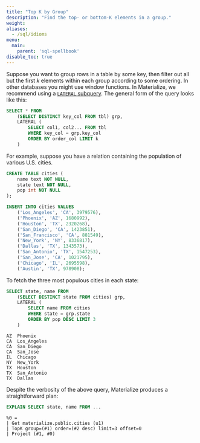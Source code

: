 ```yaml
---
title: "Top K by Group"
description: "Find the top- or bottom-K elements in a group."
weight:
aliases:
  - /sql/idioms
menu:
  main:
    parent: 'sql-spellbook'
disable_toc: true
---
```


Suppose you want to group rows in a table by some key, then filter out all but
the first _k_ elements within each group according to some ordering. In other
databases you might use window functions. In Materialize, we recommend using a
[`LATERAL` subquery](/sql/join/#lateral-subqueries). The general form of the
query looks like this:

```sql
SELECT * FROM
    (SELECT DISTINCT key_col FROM tbl) grp,
    LATERAL (
        SELECT col1, col2... FROM tbl
        WHERE key_col = grp.key_col
        ORDER BY order_col LIMIT k
    )
```

For example, suppose you have a relation containing the population of various
U.S. cities.

```sql
CREATE TABLE cities (
    name text NOT NULL,
    state text NOT NULL,
    pop int NOT NULL
);

INSERT INTO cities VALUES
    ('Los_Angeles', 'CA', 3979576),
    ('Phoenix', 'AZ', 1680992),
    ('Houston', 'TX', 2320268),
    ('San_Diego', 'CA', 1423851),
    ('San_Francisco', 'CA', 881549),
    ('New_York', 'NY', 8336817),
    ('Dallas', 'TX', 1343573),
    ('San_Antonio', 'TX', 1547253),
    ('San_Jose', 'CA', 1021795),
    ('Chicago', 'IL', 2695598),
    ('Austin', 'TX', 978908);
```

To fetch the three most populous cities in each state:

```sql
SELECT state, name FROM
    (SELECT DISTINCT state FROM cities) grp,
    LATERAL (
        SELECT name FROM cities
        WHERE state = grp.state
        ORDER BY pop DESC LIMIT 3
    )
```
```nofmt
AZ  Phoenix
CA  Los_Angeles
CA  San_Diego
CA  San_Jose
IL  Chicago
NY  New_York
TX  Houston
TX  San_Antonio
TX  Dallas
```

Despite the verbosity of the above query, Materialize produces a straightforward
plan:

```sql
EXPLAIN SELECT state, name FROM ...
```
```nofmt
%0 =
| Get materialize.public.cities (u1)
| TopK group=(#1) order=(#2 desc) limit=3 offset=0
| Project (#1, #0)
```
